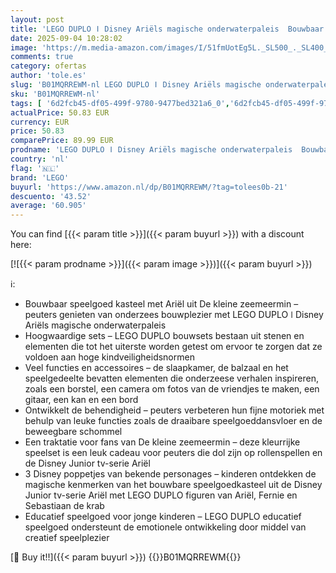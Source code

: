 ```yaml
---
layout: post
title: 'LEGO DUPLO ǀ Disney Ariëls magische onderwaterpaleis  Bouwbaar De Kleine Zeemeermin Speelgoed  Kasteel Set  Cadeau voor Peuters vanaf 2 jaar die van Rollenspellen Houden 10435'
date: 2025-09-04 10:28:02
image: 'https://m.media-amazon.com/images/I/51fmUotEg5L._SL500_._SL400_.jpg'
comments: true
category: ofertas
author: 'tole.es'
slug: 'B01MQRREWM-nl LEGO DUPLO ǀ Disney Ariëls magische onderwaterpaleis...'
sku: 'B01MQRREWM-nl'
tags: [ '6d2fcb45-df05-499f-9780-9477bed321a6_0','6d2fcb45-df05-499f-9780-9477bed321a6_501','Arborist Merchandising Root','Bouw- & constructiespeelgoed','Educatief speelgoed','Montessori','Self Service','Special Features Stores','Speelgoed & spellen','Speelgoedbouwsets','lego','🇳🇱', ]
actualPrice: 50.83 EUR
currency: EUR
price: 50.83
comparePrice: 89.99 EUR
prodname: 'LEGO DUPLO ǀ Disney Ariëls magische onderwaterpaleis  Bouwbaar De Kleine Zeemeermin Speelgoed  Kasteel Set  Cadeau voor Peuters vanaf 2 jaar die van Rollenspellen Houden 10435'
country: 'nl'
flag: '🇳🇱'
brand: 'LEGO'
buyurl: 'https://www.amazon.nl/dp/B01MQRREWM/?tag=tolees0b-21'
descuento: '43.52'
average: '60.905'
---
```


You can find [{{< param title >}}]({{< param buyurl >}}) with a discount here:

[![{{< param prodname >}}]({{< param image >}})]({{< param buyurl >}})

ℹ️:

- Bouwbaar speelgoed kasteel met Ariël uit De kleine zeemeermin – peuters genieten van onderzees bouwplezier met LEGO DUPLO ǀ Disney Ariëls magische onderwaterpaleis
- Hoogwaardige sets – LEGO DUPLO bouwsets bestaan uit stenen en elementen die tot het uiterste worden getest om ervoor te zorgen dat ze voldoen aan hoge kindveiligheidsnormen
- Veel functies en accessoires – de slaapkamer, de balzaal en het speelgedeelte bevatten elementen die onderzeese verhalen inspireren, zoals een borstel, een camera om fotos van de vriendjes te maken, een gitaar, een kan en een bord
- Ontwikkelt de behendigheid – peuters verbeteren hun fijne motoriek met behulp van leuke functies zoals de draaibare speelgoeddansvloer en de beweegbare schommel
- Een traktatie voor fans van De kleine zeemeermin – deze kleurrijke speelset is een leuk cadeau voor peuters die dol zijn op rollenspellen en de Disney Junior tv-serie Ariël
- 3 Disney poppetjes van bekende personages – kinderen ontdekken de magische kenmerken van het bouwbare speelgoedkasteel uit de Disney Junior tv-serie Ariël met LEGO DUPLO figuren van Ariël, Fernie en Sebastiaan de krab
- Educatief speelgoed voor jonge kinderen – LEGO DUPLO educatief speelgoed ondersteunt de emotionele ontwikkeling door middel van creatief speelplezier

[🛒 Buy it!!]({{< param buyurl >}})
{{<world>}}B01MQRREWM{{</world>}}
